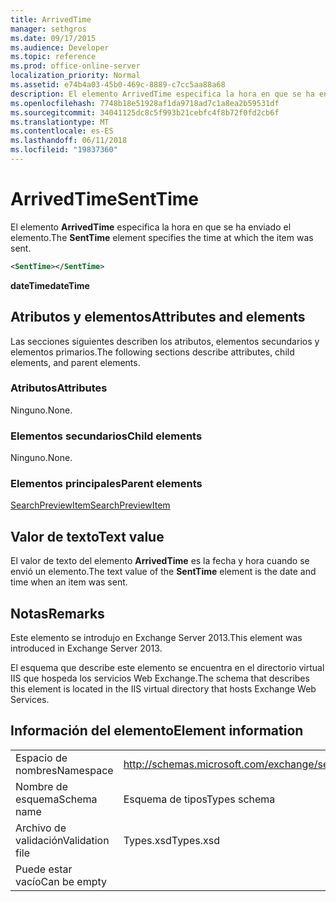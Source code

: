 ```yaml
---
title: ArrivedTime
manager: sethgros
ms.date: 09/17/2015
ms.audience: Developer
ms.topic: reference
ms.prod: office-online-server
localization_priority: Normal
ms.assetid: e74b4a03-45b0-469c-8889-c7cc5aa88a68
description: El elemento ArrivedTime especifica la hora en que se ha enviado el elemento.
ms.openlocfilehash: 7748b18e51928af1da9718ad7c1a8ea2b59531df
ms.sourcegitcommit: 34041125dc8c5f993b21cebfc4f8b72f0fd2cb6f
ms.translationtype: MT
ms.contentlocale: es-ES
ms.lasthandoff: 06/11/2018
ms.locfileid: "19837360"
---
```

# <a name="senttime"></a><span data-ttu-id="d899d-103">ArrivedTime</span><span class="sxs-lookup"><span data-stu-id="d899d-103">SentTime</span></span>

<span data-ttu-id="d899d-104">El elemento **ArrivedTime** especifica la hora en que se ha enviado el elemento.</span><span class="sxs-lookup"><span data-stu-id="d899d-104">The **SentTime** element specifies the time at which the item was sent.</span></span> 
  
```XML
<SentTime></SentTime>
```

 <span data-ttu-id="d899d-105">**dateTime**</span><span class="sxs-lookup"><span data-stu-id="d899d-105">**dateTime**</span></span>
## <a name="attributes-and-elements"></a><span data-ttu-id="d899d-106">Atributos y elementos</span><span class="sxs-lookup"><span data-stu-id="d899d-106">Attributes and elements</span></span>

<span data-ttu-id="d899d-107">Las secciones siguientes describen los atributos, elementos secundarios y elementos primarios.</span><span class="sxs-lookup"><span data-stu-id="d899d-107">The following sections describe attributes, child elements, and parent elements.</span></span>
  
### <a name="attributes"></a><span data-ttu-id="d899d-108">Atributos</span><span class="sxs-lookup"><span data-stu-id="d899d-108">Attributes</span></span>

<span data-ttu-id="d899d-109">Ninguno.</span><span class="sxs-lookup"><span data-stu-id="d899d-109">None.</span></span>
  
### <a name="child-elements"></a><span data-ttu-id="d899d-110">Elementos secundarios</span><span class="sxs-lookup"><span data-stu-id="d899d-110">Child elements</span></span>

<span data-ttu-id="d899d-111">Ninguno.</span><span class="sxs-lookup"><span data-stu-id="d899d-111">None.</span></span>
  
### <a name="parent-elements"></a><span data-ttu-id="d899d-112">Elementos principales</span><span class="sxs-lookup"><span data-stu-id="d899d-112">Parent elements</span></span>

[<span data-ttu-id="d899d-113">SearchPreviewItem</span><span class="sxs-lookup"><span data-stu-id="d899d-113">SearchPreviewItem</span></span>](searchpreviewitem.md)
  
## <a name="text-value"></a><span data-ttu-id="d899d-114">Valor de texto</span><span class="sxs-lookup"><span data-stu-id="d899d-114">Text value</span></span>

<span data-ttu-id="d899d-115">El valor de texto del elemento **ArrivedTime** es la fecha y hora cuando se envió un elemento.</span><span class="sxs-lookup"><span data-stu-id="d899d-115">The text value of the **SentTime** element is the date and time when an item was sent.</span></span> 
  
## <a name="remarks"></a><span data-ttu-id="d899d-116">Notas</span><span class="sxs-lookup"><span data-stu-id="d899d-116">Remarks</span></span>

<span data-ttu-id="d899d-117">Este elemento se introdujo en Exchange Server 2013.</span><span class="sxs-lookup"><span data-stu-id="d899d-117">This element was introduced in Exchange Server 2013.</span></span>
  
<span data-ttu-id="d899d-118">El esquema que describe este elemento se encuentra en el directorio virtual IIS que hospeda los servicios Web Exchange.</span><span class="sxs-lookup"><span data-stu-id="d899d-118">The schema that describes this element is located in the IIS virtual directory that hosts Exchange Web Services.</span></span>
  
## <a name="element-information"></a><span data-ttu-id="d899d-119">Información del elemento</span><span class="sxs-lookup"><span data-stu-id="d899d-119">Element information</span></span>

|||
|:-----|:-----|
|<span data-ttu-id="d899d-120">Espacio de nombres</span><span class="sxs-lookup"><span data-stu-id="d899d-120">Namespace</span></span>  <br/> |http://schemas.microsoft.com/exchange/services/2006/types  <br/> |
|<span data-ttu-id="d899d-121">Nombre de esquema</span><span class="sxs-lookup"><span data-stu-id="d899d-121">Schema name</span></span>  <br/> |<span data-ttu-id="d899d-122">Esquema de tipos</span><span class="sxs-lookup"><span data-stu-id="d899d-122">Types schema</span></span>  <br/> |
|<span data-ttu-id="d899d-123">Archivo de validación</span><span class="sxs-lookup"><span data-stu-id="d899d-123">Validation file</span></span>  <br/> |<span data-ttu-id="d899d-124">Types.xsd</span><span class="sxs-lookup"><span data-stu-id="d899d-124">Types.xsd</span></span>  <br/> |
|<span data-ttu-id="d899d-125">Puede estar vacío</span><span class="sxs-lookup"><span data-stu-id="d899d-125">Can be empty</span></span>  <br/> ||
   

